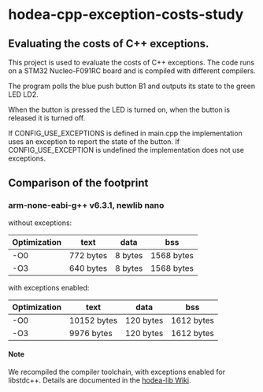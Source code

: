 # hodea-cpp-exception-costs-study

## Evaluating the costs of C++ exceptions.

This project is used to evaluate the costs of C++ exceptions. The code runs
on a STM32 Nucleo-F091RC board and is compiled with different compilers.

The program polls the blue push button B1 and outputs its state to the
green LED LD2.

When the button is pressed the LED is turned on, when the button is
released it is turned off.

If CONFIG_USE_EXCEPTIONS is defined in main.cpp the implementation uses
an exception to report the state of the button. If CONFIG_USE_EXCEPTION
is undefined the implementation does not use exceptions.

## Comparison of the footprint

### arm-none-eabi-g++ v6.3.1, newlib nano

without exceptions:

| Optimization | text      | data    | bss        |
|--------------|-----------|---------|------------|
|-O0           | 772 bytes | 8 bytes | 1568 bytes |
|-O3           | 640 bytes | 8 bytes | 1568 bytes |


with exceptions enabled:

| Optimization | text        | data      | bss        |
|--------------|-------------|-----------|------------|
|-O0           | 10152 bytes | 120 bytes | 1612 bytes |
|-O3           |  9976 bytes | 120 bytes | 1612 bytes |

#### Note

We recompiled the compiler toolchain, with exceptions enabled for
libstdc++. Details are documented in the
[hodea-lib Wiki](https://github.com/hodea/hodea-lib/wiki/GNU-Arm-Embedded-Toolchain).
